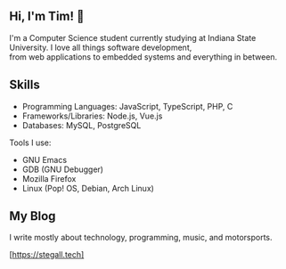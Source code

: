 Hi, I'm Tim! 🙂
--------------
I'm a Computer Science student currently studying at Indiana State University. I love all things software development,   
from web applications to embedded systems and everything in between.

Skills
------
* Programming Languages: JavaScript, TypeScript, PHP, C
* Frameworks/Libraries: Node.js, Vue.js
* Databases: MySQL, PostgreSQL

Tools I use:
* GNU Emacs
* GDB (GNU Debugger)
* Mozilla Firefox
* Linux (Pop! OS, Debian, Arch Linux)

My Blog
-------
I write mostly about technology, programming, music, and motorsports.

[https://stegall.tech]: https://stegall.tech "https://stegall.tech"

[https://stegall.tech]
